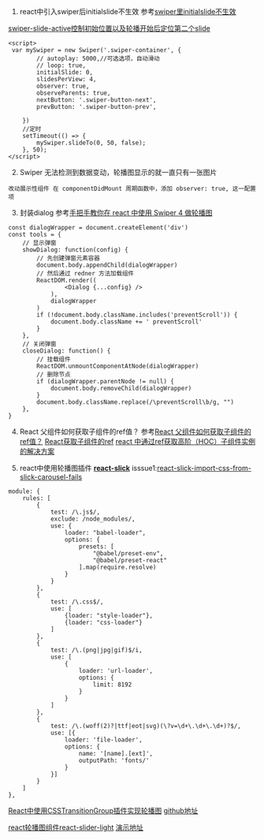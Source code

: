 1. react中引入swiper后initialslide不生效
参考[swiper里initialslide不生效](https://segmentfault.com/q/1010000014873696)

[swiper-slide-active控制初始位置以及轮播开始后定位第二个slide](http://bbs.swiper.com.cn/forum.php?mod=viewthread&tid=2157)
```
<script>
 var mySwiper = new Swiper('.swiper-container', {
        // autoplay: 5000,//可选选项，自动滑动
        // loop: true,
        initialSlide: 0,
        slidesPerView: 4,
        observer: true,
        observeParents: true,
        nextButton: '.swiper-button-next',
        prevButton: '.swiper-button-prev',
        
    })
    //定时
    setTimeout(() => {
        mySwiper.slideTo(0, 50, false);
    }, 50);
</script>

```



2. Swiper 无法检测到数据变动，轮播图显示的就一直只有一张图片
```
改动展示性组件 在 componentDidMount 周期函数中，添加 observer: true, 这一配置项
```


3. 封装dialog
参考[手把手教你在 react 中使用 Swiper 4 做轮播图](https://php.ctolib.com/article/wiki/81427)
```
const dialogWrapper = document.createElement('div')
const tools = {
	// 显示弹窗
    showDialog: function(config) {
		// 先创建弹窗元素容器
		document.body.appendChild(dialogWrapper)
		// 然后通过 redner 方法加载组件
        ReactDOM.render((
                <Dialog {...config} />
            ),
            dialogWrapper
        )
        if (!document.body.className.includes('preventScroll')) {
            document.body.className += ' preventScroll'
        }
	},
	// 关闭弹窗
    closeDialog: function() {
		// 挂载组件
		ReactDOM.unmountComponentAtNode(dialogWrapper)
		// 删除节点
        if (dialogWrapper.parentNode != null) {
            document.body.removeChild(dialogWrapper)
        }
        document.body.className.replace(/\preventScroll\b/g, "")
    },
}
```


4. React 父组件如何获取子组件的ref值？
参考[React 父组件如何获取子组件的ref值？](https://segmentfault.com/q/1010000006253845)
[React获取子组件的ref](https://segmentfault.com/q/1010000007812149)
[react 中通过ref获取高阶（HOC）子组件实例的解决方案](https://www.jianshu.com/p/2609fd3777cd)


5. react中使用轮播图插件
[**react-slick**](https://react-slick.neostack.com/)
isssue1:[react-slick-import-css-from-slick-carousel-fails](https://stackoverflow.com/questions/48779212/react-slick-import-css-from-slick-carousel-fails)
```
module: {
    rules: [
        {
            test: /\.js$/,
            exclude: /node_modules/,
            use: {
                loader: "babel-loader",
                options: {
                    presets: [
                        "@babel/preset-env",
                        "@babel/preset-react"
                    ].map(require.resolve)
                }
            }
        },
        {
            test: /\.css$/,
            use: [
                {loader: "style-loader"},
                {loader: "css-loader"}
            ]
        },
        {
            test: /\.(png|jpg|gif)$/i,
            use: [
                {
                    loader: 'url-loader',
                    options: {
                        limit: 8192
                    }
                }
            ]
        },
        {
            test: /\.(woff(2)?|ttf|eot|svg)(\?v=\d+\.\d+\.\d+)?$/,
            use: [{
                loader: 'file-loader',
                options: {
                    name: '[name].[ext]',
                    outputPath: 'fonts/'
                }
            }]
        }
    ]
},
```



[React中使用CSSTransitionGroup插件实现轮播图](https://www.cnblogs.com/libin-1/p/6638193.html)
[github地址](https://github.com/DiligentYe/react-carousel)

[react轮播图组件react-slider-light](https://segmentfault.com/a/1190000013317602)
[演示地址](https://951565664.github.io/react-slider-light/)